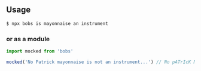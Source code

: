 ## Usage

```bash
$ npx bobs is mayonnaise an instrument
```

### or as a module

```js
import mocked from 'bobs'

mocked('No Patrick mayonnaise is not an instrument...') // No pATrIcK MaYonNaIsE Is not an instruMEnt...
```
